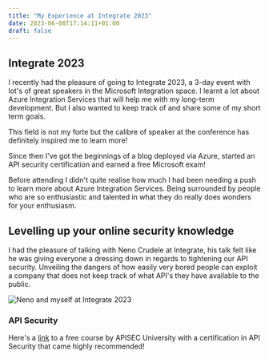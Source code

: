 ```yaml
---
title: "My Experience at Integrate 2023"
date: 2023-06-08T17:14:11+01:00
draft: false
---
```


## Integrate 2023

I recently had the pleasure of going to Integrate 2023, a 3-day event with lot's of great speakers in the Microsoft Integration space. I learnt a lot about Azure Integration Services that will help me with my long-term development. But I also wanted to keep track of and share some of my short term goals. 

This field is not my forte but the calibre of speaker at the conference has definitely inspired me to learn more!

Since then I've got the beginnings of a blog deployed via Azure, started an API security certification and earned a free Microsoft exam!

Before attending I didn't quite realise how much I had been needing a push to learn more about Azure Integration Services. Being surrounded by people who are so enthusiastic and talented in what they do really does wonders for your enthusiasm.

## Levelling up your online security knowledge

I had the pleasure of talking with Neno Crudele at Integrate, his talk felt like he was giving everyone a dressing down in regards to tightening our API security. Unveiling the dangers of how easily very bored people can exploit a company that does not keep track of what API's they have available to the public.

![Neno and myself at Integrate 2023](/images/NenoIntegrate2023.jpg)

### API Security

Here's a [link](https://www.apisecuniversity.com/) to a free course by APISEC University with a certification in API Security that came highly recommended!


